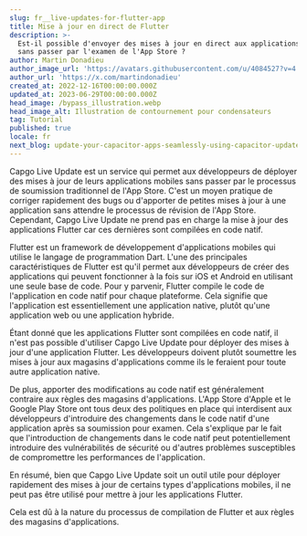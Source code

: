 ```yaml
---
slug: fr__live-updates-for-flutter-app
title: Mise à jour en direct de Flutter
description: >-
  Est-il possible d'envoyer des mises à jour en direct aux applications Flutter
  sans passer par l'examen de l'App Store ?
author: Martin Donadieu
author_image_url: 'https://avatars.githubusercontent.com/u/4084527?v=4'
author_url: 'https://x.com/martindonadieu'
created_at: 2022-12-16T00:00:00.000Z
updated_at: 2023-06-29T00:00:00.000Z
head_image: /bypass_illustration.webp
head_image_alt: Illustration de contournement pour condensateurs
tag: Tutorial
published: true
locale: fr
next_blog: update-your-capacitor-apps-seamlessly-using-capacitor-updater
---
```


Capgo Live Update est un service qui permet aux développeurs de déployer des mises à jour de leurs applications mobiles sans passer par le processus de soumission traditionnel de l'App Store. C'est un moyen pratique de corriger rapidement des bugs ou d'apporter de petites mises à jour à une application sans attendre le processus de révision de l'App Store. Cependant, Capgo Live Update ne prend pas en charge la mise à jour des applications Flutter car ces dernières sont compilées en code natif.

Flutter est un framework de développement d'applications mobiles qui utilise le langage de programmation Dart. L'une des principales caractéristiques de Flutter est qu'il permet aux développeurs de créer des applications qui peuvent fonctionner à la fois sur iOS et Android en utilisant une seule base de code. Pour y parvenir, Flutter compile le code de l'application en code natif pour chaque plateforme. Cela signifie que l'application est essentiellement une application native, plutôt qu'une application web ou une application hybride.

Étant donné que les applications Flutter sont compilées en code natif, il n'est pas possible d'utiliser Capgo Live Update pour déployer des mises à jour d'une application Flutter. Les développeurs doivent plutôt soumettre les mises à jour aux magasins d'applications comme ils le feraient pour toute autre application native.

De plus, apporter des modifications au code natif est généralement contraire aux règles des magasins d'applications. L'App Store d'Apple et le Google Play Store ont tous deux des politiques en place qui interdisent aux développeurs d'introduire des changements dans le code natif d'une application après sa soumission pour examen. Cela s'explique par le fait que l'introduction de changements dans le code natif peut potentiellement introduire des vulnérabilités de sécurité ou d'autres problèmes susceptibles de compromettre les performances de l'application.

En résumé, bien que Capgo Live Update soit un outil utile pour déployer rapidement des mises à jour de certains types d'applications mobiles, il ne peut pas être utilisé pour mettre à jour les applications Flutter.

Cela est dû à la nature du processus de compilation de Flutter et aux règles des magasins d'applications.